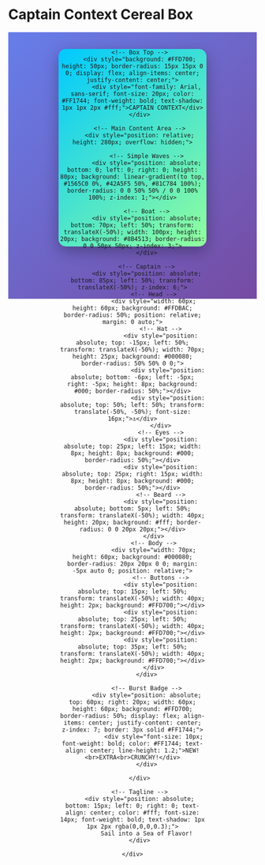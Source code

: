 # Captain Context Cereal Box

<div style="background: linear-gradient(135deg, #667eea 0%, #764ba2 100%); padding: 20px; text-align: center; min-height: 500px;">
    <div style="width: 300px; height: 400px; background: linear-gradient(135deg, #00c9ff 0%, #92fe9d 100%); border-radius: 15px; margin: 0 auto; position: relative; box-shadow: 0 10px 30px rgba(0,0,0,0.3);">
        
        <!-- Box Top -->
        <div style="background: #FFD700; height: 50px; border-radius: 15px 15px 0 0; display: flex; align-items: center; justify-content: center;">
            <div style="font-family: Arial, sans-serif; font-size: 20px; color: #FF1744; font-weight: bold; text-shadow: 1px 1px 2px #fff;">CAPTAIN CONTEXT</div>
        </div>
        
        <!-- Main Content Area -->
        <div style="position: relative; height: 280px; overflow: hidden;">
            
            <!-- Simple Waves -->
            <div style="position: absolute; bottom: 0; left: 0; right: 0; height: 80px; background: linear-gradient(to top, #1565C0 0%, #42A5F5 50%, #81C784 100%); border-radius: 0 0 50% 50% / 0 0 100% 100%; z-index: 1;"></div>
            
            <!-- Boat -->
            <div style="position: absolute; bottom: 70px; left: 50%; transform: translateX(-50%); width: 100px; height: 20px; background: #8B4513; border-radius: 0 0 50px 50px; z-index: 3;">
            </div>
            
            <!-- Captain -->
            <div style="position: absolute; bottom: 85px; left: 50%; transform: translateX(-50%); z-index: 6;">
                <!-- Head -->
                <div style="width: 60px; height: 60px; background: #FFDBAC; border-radius: 50%; position: relative; margin: 0 auto;">
                    <!-- Hat -->
                    <div style="position: absolute; top: -15px; left: 50%; transform: translateX(-50%); width: 70px; height: 25px; background: #000080; border-radius: 50% 50% 0 0;">
                        <div style="position: absolute; bottom: -6px; left: -5px; right: -5px; height: 8px; background: #000; border-radius: 50%;"></div>
                        <div style="position: absolute; top: 50%; left: 50%; transform: translate(-50%, -50%); font-size: 16px;">⚓</div>
                    </div>
                    <!-- Eyes -->
                    <div style="position: absolute; top: 25px; left: 15px; width: 8px; height: 8px; background: #000; border-radius: 50%;"></div>
                    <div style="position: absolute; top: 25px; right: 15px; width: 8px; height: 8px; background: #000; border-radius: 50%;"></div>
                    <!-- Beard -->
                    <div style="position: absolute; bottom: 5px; left: 50%; transform: translateX(-50%); width: 40px; height: 20px; background: #fff; border-radius: 0 0 20px 20px;"></div>
                </div>
                <!-- Body -->
                <div style="width: 70px; height: 60px; background: #000080; border-radius: 20px 20px 0 0; margin: -5px auto 0; position: relative;">
                    <!-- Buttons -->
                    <div style="position: absolute; top: 15px; left: 50%; transform: translateX(-50%); width: 40px; height: 2px; background: #FFD700;"></div>
                    <div style="position: absolute; top: 25px; left: 50%; transform: translateX(-50%); width: 40px; height: 2px; background: #FFD700;"></div>
                    <div style="position: absolute; top: 35px; left: 50%; transform: translateX(-50%); width: 40px; height: 2px; background: #FFD700;"></div>
                </div>
            </div>
            
            <!-- Burst Badge -->
            <div style="position: absolute; top: 60px; right: 20px; width: 60px; height: 60px; background: #FFD700; border-radius: 50%; display: flex; align-items: center; justify-content: center; z-index: 7; border: 3px solid #FF1744;">
                <div style="font-size: 10px; font-weight: bold; color: #FF1744; text-align: center; line-height: 1.2;">NEW!<br>EXTRA<br>CRUNCHY!</div>
            </div>
            
        </div>
        
        <!-- Tagline -->
        <div style="position: absolute; bottom: 15px; left: 0; right: 0; text-align: center; color: #fff; font-size: 14px; font-weight: bold; text-shadow: 1px 1px 2px rgba(0,0,0,0.3);">
            Sail into a Sea of Flavor!
        </div>
        
    </div>
</div>